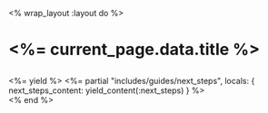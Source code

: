 <% wrap_layout :layout do %>
<div class="quickstart-guide-wrapper">
  <h1 class="quickstart-title" style="margin-bottom: 30px;"><%= current_page.data.title %></h1>
  <%= yield %>
  <%= partial "includes/guides/next_steps", locals: { next_steps_content: yield_content(:next_steps) } %>

</div>
<% end %>
